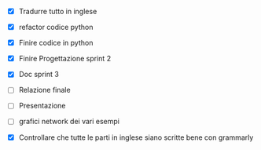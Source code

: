 - [x] Tradurre tutto in inglese
- [x] refactor codice python
- [x] Finire codice in python
- [x] Finire Progettazione sprint 2
- [x] Doc sprint 3
- [ ] Relazione finale
- [ ] Presentazione
- [ ] grafici network dei vari esempi


- [x] Controllare che tutte le parti in inglese siano scritte bene con grammarly